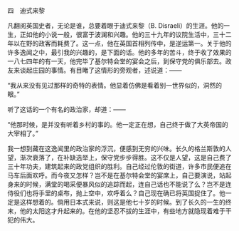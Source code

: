 四　迪式来黎

  

凡翻阅英国史者，无论是谁，总要着眼于迪式来黎（B. Disraeli）的生涯。他的一生，正如他的小说一般，很富于波澜和兴趣。他的三十九年的议院生活中，三十二年以在野的政客而耗费了。这一点，他在英国首相列传中，是逆运第一。关于他的许多逸闻之中，最引我的兴趣的，是下面的话。他的多年的苦斗，终于收了效果的一八七四年的有一天，他完毕了基尔特会堂的宴会之后，到保守党的俱乐部去。政友来谈起庄园的事情。有目睹了这情形的旁观者，述说道：——

“我从来没有见过那样的奇特的表情。他显着仿佛是看着别一世界似的，洞然的眼。”

听了这话的一个有名的政治家，却道：——

“他那时候，是并没有听着乡村的事的。他一定正在想，自己终于做了大英帝国的大宰相了。”

我一想到藏在这逸闻里的政治家的浮沉，便感到无穷的兴味。长久的格兰斯敦的人望，渐次衰落了，在补缺选举上，保守党步步得胜。这不仅是人望，这是自己费了三十年功夫，建筑起来的政党组织的胜利。自己经过伦敦的街道，许多市民便追在马车后面欢呼。而今夜又怎样？岂不是在基尔特会堂的宴席上，自己要演说，站起身来的时候，满堂的喝采便暴风似的追踪而起，连自己话也不能说了么？岂不是连侍役们也将手里的桌布，抛上空中，欢呼着么？自己现在确已将英国捉住了。他一定是这样想着的。倘用日本式来说，则这是他七十岁的时候。到了长久的一生的终末，他的太阳这才升起来的。在他的坚忍不拔的生涯中，有些地方就隐现着难于干犯的伟大。